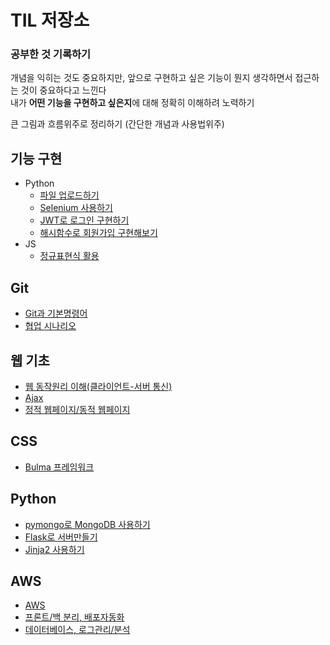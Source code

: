 # TIL 저장소

### 공부한 것 기록하기

개념을 익히는 것도 중요하지만, 앞으로 구현하고 싶은 기능이 뭔지 생각하면서 접근하는 것이 중요하다고 느낀다  
내가 **어떤 기능을 구현하고 싶은지**에 대해 정확히 이해하려 노력하기

큰 그림과 흐름위주로 정리하기 (간단한 개념과 사용법위주)

## 기능 구현
- Python
  - [파일 업로드하기](https://github.com/kangwongu/TIL/blob/master/python/sparta_plus/project01/fileupload.md)
  - [Selenium 사용하기](https://github.com/kangwongu/TIL/blob/master/python/sparta_plus/project03/selenium.md)
  - [JWT로 로그인 구현하기](https://github.com/kangwongu/TIL/blob/master/python/sparta_plus/project04/jwt.md)
  - [해시함수로 회원가입 구현해보기](https://github.com/kangwongu/TIL/blob/master/python/sparta_plus/project04/register.md)
- JS
  - [정규표현식 활용](https://github.com/kangwongu/TIL/blob/master/python/sparta_plus/project04/regular_expressions.md)


## Git
- [Git과 기본명령어](https://github.com/kangwongu/TIL/blob/master/Git/git.md)
- [협업 시나리오](https://github.com/kangwongu/TIL/blob/master/Git/git%20for%20team.md)

## 웹 기초
- [웹 동작원리 이해(클라이언트-서버 통신)](https://github.com/kangwongu/TIL/blob/master/HTML_CSS_JS/sparta/web_basic.md)
- [Ajax](https://github.com/kangwongu/TIL/blob/master/HTML_CSS_JS/sparta/ajax.md)
- [정적 웹페이지/동적 웹페이지](https://github.com/kangwongu/TIL/blob/master/python/sparta_plus/project02/static_dynamic_webpage.md)

## CSS
- [Bulma 프레임워크](https://github.com/kangwongu/TIL/blob/master/python/sparta_plus/project04/bulma.md)

## Python
- [pymongo로 MongoDB 사용하기](https://github.com/kangwongu/TIL/blob/master/python/sparta/pythonprac/python_db.md)
- [Flask로 서버만들기](https://github.com/kangwongu/TIL/blob/master/python/sparta/pythonprac/python_flask.md)
- [Jinja2 사용하기](https://github.com/kangwongu/TIL/blob/master/python/sparta_plus/project02/Jinja2.md)

## AWS
- [AWS](https://github.com/kangwongu/TIL/blob/master/AWS/aws.md)
- [프론트/백 분리, 배포자동화](https://github.com/kangwongu/TIL/blob/master/AWS/aws_dividing.md)
- [데이터베이스, 로그관리/분석](https://github.com/kangwongu/TIL/blob/master/AWS/aws_database.md)
